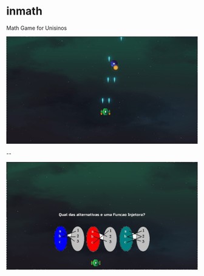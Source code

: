 inmath
===

Math Game for Unisinos

<img src="./screenshot1.png"/>

--


<img src="./screenshot2.png"/>
